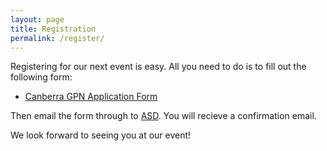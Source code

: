 ```yaml
---
layout: page
title: Registration
permalink: /register/
---
```


Registering for our next event is easy. All you need to do is to fill out the following form:

  * [Canberra GPN Application Form][gpn application]

Then email the form through to [ASD](mailto:asd.csps@defence.gov.au). You will recieve a confirmation email.

We look forward to seeing you at our event!

[gpn application]:/static/doc/GPN_Application_Form.pdf
